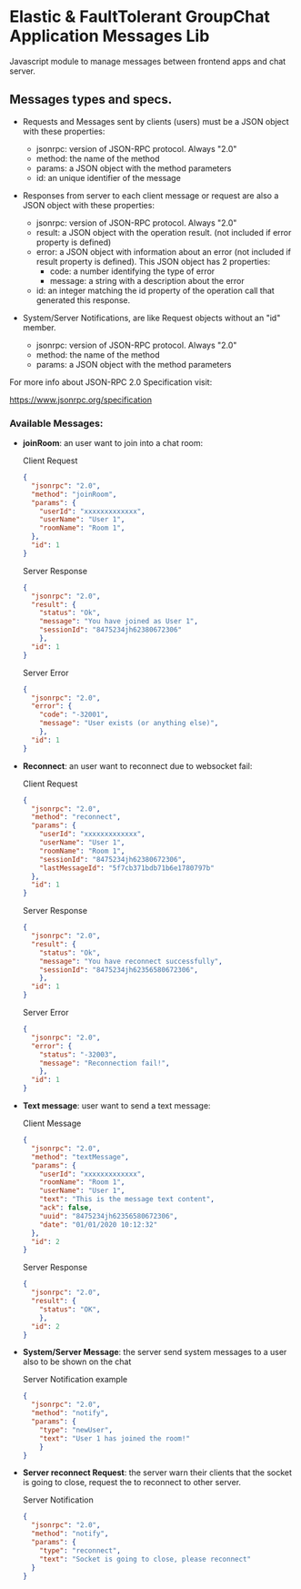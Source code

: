 # Elastic & FaultTolerant GroupChat Application Messages Lib

Javascript module to manage messages between frontend apps and chat server. 

## Messages types and specs. <a name="messages"></a>

* Requests and Messages sent by clients (users) must be a JSON object with these properties:

    * jsonrpc: version of JSON-RPC protocol. Always "2.0"
    * method: the name of the method
    * params: a JSON object with the method parameters
    * id: an unique identifier of the message

* Responses from server to each client message or request are also a JSON object with these properties:

    * jsonrpc: version of JSON-RPC protocol. Always "2.0"
    * result: a JSON object with the operation result. (not included if error property is defined)
    * error: a JSON object with information about an error (not included if result property is defined). This JSON object has 2 properties:
        * code: a number identifying the type of error
        * message: a string with a description about the error
    * id: an integer matching the id property of the operation call that generated this response. 

* System/Server Notifications, are like Request objects without an "id" member.

    * jsonrpc: version of JSON-RPC protocol. Always "2.0"
    * method: the name of the method
    * params: a JSON object with the method parameters

For more info about JSON-RPC 2.0 Specification visit:

https://www.jsonrpc.org/specification


### Available Messages:

* **joinRoom**: an user want to join into a chat room:

  Client Request

  ```json
  {
    "jsonrpc": "2.0",
    "method": "joinRoom",
    "params": {
      "userId": "xxxxxxxxxxxxx",
      "userName": "User 1",
      "roomName": "Room 1",
    },
    "id": 1
  }
  ```

  Server Response

  ```json
  {
    "jsonrpc": "2.0",
    "result": {
      "status": "Ok",
      "message": "You have joined as User 1",
      "sessionId": "8475234jh62380672306"
      },
    "id": 1
  }
  ```

  Server Error

  ```json
  {
    "jsonrpc": "2.0",
    "error": {
      "code": "-32001",
      "message": "User exists (or anything else)",
      },
    "id": 1
  }
  ```

* **Reconnect**: an user want to reconnect due to websocket fail:

  Client Request

  ```json
  {
    "jsonrpc": "2.0",
    "method": "reconnect",
    "params": {
      "userId": "xxxxxxxxxxxxx",
      "userName": "User 1",
      "roomName": "Room 1",
      "sessionId": "8475234jh62380672306",
      "lastMessageId": "5f7cb371bdb71b6e1780797b"
    },
    "id": 1
  }
  ```

  Server Response

  ```json
  {
    "jsonrpc": "2.0",
    "result": {
      "status": "Ok",
      "message": "You have reconnect successfully",
      "sessionId": "8475234jh62356580672306",
      },
    "id": 1
  }
  ```

  Server Error

  ```json
  {
    "jsonrpc": "2.0",
    "error": {
      "status": "-32003",
      "message": "Reconnection fail!",
      },
    "id": 1
  }
  ```

* **Text message**: user want to send a text message:

  Client Message

  ```json
  {
    "jsonrpc": "2.0",
    "method": "textMessage",
    "params": {
      "userId": "xxxxxxxxxxxxx",
      "roomName": "Room 1",
      "userName": "User 1",
      "text": "This is the message text content",
      "ack": false,
      "uuid": "8475234jh62356580672306",
      "date": "01/01/2020 10:12:32"
    },
    "id": 2
  }
  ```

  Server Response

  ```json
  {
    "jsonrpc": "2.0",
    "result": {
      "status": "OK",
      },
    "id": 2
  }
  ```

* **System/Server Message**: the server send system messages to a user also to be shown on the chat

  Server Notification example

  ```json
  {
    "jsonrpc": "2.0",
    "method": "notify",
    "params": {
      "type": "newUser",
      "text": "User 1 has joined the room!"
      }
  }
  ```

* **Server reconnect Request**: the server warn their clients that the socket is going to close, request the to reconnect to other server.

  Server Notification

  ```json
  {
    "jsonrpc": "2.0",
    "method": "notify",
    "params": {
      "type": "reconnect",
      "text": "Socket is going to close, please reconnect"
    }
  }
  ```
